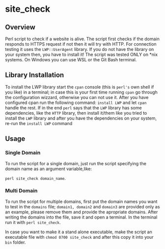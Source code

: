 # site_check

## Overview
Perl script to check if a website is alive. The script first checks if the domain responds to HTTPS request
if not then it will try with HTTP. For connection testing it uses the `LWP::UserAgent` library. If you do not have
the library on your system then, you have to install it!
The script was tested ONLY on *nix systems. On Windows you can use WSL or the Git Bash terminal.

## Library Installation
To install the LWP library start the `cpan` console (this is `perl's` own shell if you like) in a terminal; in
case this is your first time running `cpan` go through the configuration wizzard, otherwise you can not use it.
After you have configured cpan run the following command: `install LWP` and let `cpan` handle the rest. If in the end
`perl` says that the `LWP` library has some dependencies, like the `HTTP` library, then install it/them like you tried
to install the `LWP` library and after you have the dependencies on your system, re-run the `install LWP` command

## Usage
### Single Domain
To run the script for a single domain, just run the script specifying the domain name as an argument variable,like:

`perl site_check domain_name`.

### Multi Domain
To run the script for multiple domains, first put the domain names you want to test in the `domains` file; `domain1, domain2` and
`domain3` are provided only as an example, please remove them and provide the apropriate domains.
After writing the domains into the file, save it and open a terminal. In the terminal run it with
`perl site_check`.

In case you want to make it a stand alone executable, make the script an executable file with
`chmod 0700 site_check` and after this copy it into your `bin` folder.
